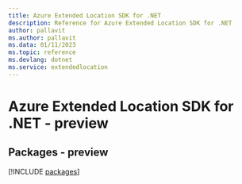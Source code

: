```yaml
---
title: Azure Extended Location SDK for .NET
description: Reference for Azure Extended Location SDK for .NET
author: pallavit
ms.author: pallavit
ms.data: 01/11/2023
ms.topic: reference
ms.devlang: dotnet
ms.service: extendedlocation
---
```

# Azure Extended Location SDK for .NET - preview
## Packages - preview
[!INCLUDE [packages](extended-location-index.md)]